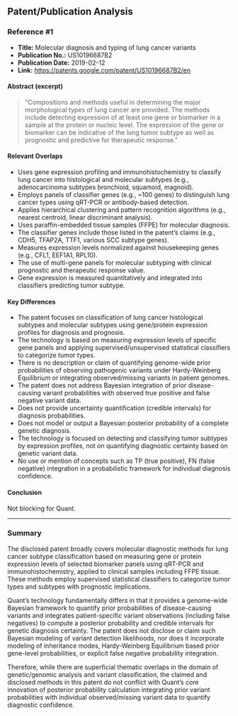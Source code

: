 ## Patent/Publication Analysis

### Reference #1

- **Title:** Molecular diagnosis and typing of lung cancer variants
- **Publication No.:** US10196687B2
- **Publication Date:** 2019-02-12
- **Link:** https://patents.google.com/patent/US10196687B2/en

#### Abstract (excerpt)

> "Compositions and methods useful in determining the major morphological types of lung cancer are provided. The methods include detecting expression of at least one gene or biomarker in a sample at the protein or nucleic level. The expression of the gene or biomarker can be indicative of the lung tumor subtype as well as prognostic and predictive for therapeutic response."

#### Relevant Overlaps

- Uses gene expression profiling and immunohistochemistry to classify lung cancer into histological and molecular subtypes (e.g., adenocarcinoma subtypes bronchioid, squamoid, magnoid).
- Employs panels of classifier genes (e.g., ~100 genes) to distinguish lung cancer types using qRT-PCR or antibody-based detection.
- Applies hierarchical clustering and pattern recognition algorithms (e.g., nearest centroid, linear discriminant analysis).
- Uses paraffin-embedded tissue samples (FFPE) for molecular diagnosis.
- The classifier genes include those listed in the patent’s claims (e.g., CDH5, TFAP2A, TTF1, various SCC subtype genes).
- Measures expression levels normalized against housekeeping genes (e.g., CFL1, EEF1A1, RPL10).
- The use of multi-gene panels for molecular subtyping with clinical prognostic and therapeutic response value.
- Gene expression is measured quantitatively and integrated into classifiers predicting tumor subtype.

#### Key Differences

- The patent focuses on classification of lung cancer histological subtypes and molecular subtypes using gene/protein expression profiles for diagnosis and prognosis.
- The technology is based on measuring expression levels of specific gene panels and applying supervised/unsupervised statistical classifiers to categorize tumor types.
- There is no description or claim of quantifying genome-wide prior probabilities of observing pathogenic variants under Hardy-Weinberg Equilibrium or integrating observed/missing variants in patient genomes.
- The patent does not address Bayesian integration of prior disease-causing variant probabilities with observed true positive and false negative variant data.
- Does not provide uncertainty quantification (credible intervals) for diagnosis probabilities.
- Does not model or output a Bayesian posterior probability of a complete genetic diagnosis.
- The technology is focused on detecting and classifying tumor subtypes by expression profiles, not on quantifying diagnostic certainty based on genetic variant data.
- No use or mention of concepts such as TP (true positive), FN (false negative) integration in a probabilistic framework for individual diagnosis confidence.

#### Conclusion

Not blocking for Quant.

---

### Summary

The disclosed patent broadly covers molecular diagnostic methods for lung cancer subtype classification based on measuring gene or protein expression levels of selected biomarker panels using qRT-PCR and immunohistochemistry, applied to clinical samples including FFPE tissue. These methods employ supervised statistical classifiers to categorize tumor types and subtypes with prognostic implications.

Quant’s technology fundamentally differs in that it provides a genome-wide Bayesian framework to quantify prior probabilities of disease-causing variants and integrates patient-specific variant observations (including false negatives) to compute a posterior probability and credible intervals for genetic diagnosis certainty. The patent does not disclose or claim such Bayesian modeling of variant detection likelihoods, nor does it incorporate modeling of inheritance modes, Hardy-Weinberg Equilibrium based prior gene-level probabilities, or explicit false negative probability integration.

Therefore, while there are superficial thematic overlaps in the domain of genetic/genomic analysis and variant classification, the claimed and disclosed methods in this patent do not conflict with Quant’s core innovation of posterior probability calculation integrating prior variant probabilities with individual observed/missing variant data to quantify diagnostic confidence.
